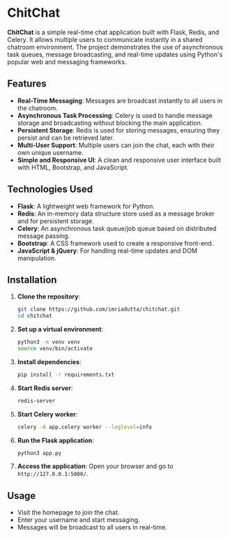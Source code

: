 # ChitChat

**ChitChat** is a simple real-time chat application built with Flask, Redis, and Celery. It allows multiple users to communicate instantly in a shared chatroom environment. The project demonstrates the use of asynchronous task queues, message broadcasting, and real-time updates using Python's popular web and messaging frameworks.

## Features

- **Real-Time Messaging**: Messages are broadcast instantly to all users in the chatroom.
- **Asynchronous Task Processing**: Celery is used to handle message storage and broadcasting without blocking the main application.
- **Persistent Storage**: Redis is used for storing messages, ensuring they persist and can be retrieved later.
- **Multi-User Support**: Multiple users can join the chat, each with their own unique username.
- **Simple and Responsive UI**: A clean and responsive user interface built with HTML, Bootstrap, and JavaScript.

## Technologies Used

- **Flask**: A lightweight web framework for Python.
- **Redis**: An in-memory data structure store used as a message broker and for persistent storage.
- **Celery**: An asynchronous task queue/job queue based on distributed message passing.
- **Bootstrap**: A CSS framework used to create a responsive front-end.
- **JavaScript & jQuery**: For handling real-time updates and DOM manipulation.

## Installation

1. **Clone the repository**:
    ```bash
    git clone https://github.com/imriadutta/chitchat.git
    cd chitchat
    ```

2. **Set up a virtual environment**:
    ```bash
    python3 -m venv venv
    source venv/bin/activate
    ```

3. **Install dependencies**:
    ```bash
    pip install -r requirements.txt
    ```

4. **Start Redis server**:
    ```bash
    redis-server
    ```

5. **Start Celery worker**:
    ```bash
    celery -A app.celery worker --loglevel=info
    ```

6. **Run the Flask application**:
    ```bash
    python3 app.py
    ```

7. **Access the application**:
    Open your browser and go to `http://127.0.0.1:5000/`.

## Usage

- Visit the homepage to join the chat.
- Enter your username and start messaging.
- Messages will be broadcast to all users in real-time.

